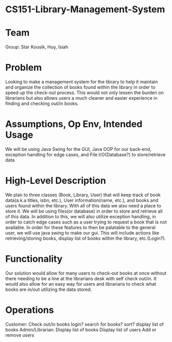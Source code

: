 # CS151-Library-Management-System

# Team
Group: Star
Kousik, Huy, Isiah

# Problem
Looking to make a management system for the library to help it maintain and organize the collection of books found within the library in order to speed up the check-out process. This would not only lessen the burden on librarians but also allows users a much cleaner and easier experience in finding and checking out/in books.

# Assumptions, Op Env, Intended Usage
We will be using Java Swing for the GUI, Java OOP for our back-end, exception handling for edge cases, and File I/O(Database?) to store/retrieve data 

# High-Level Description
We plan to three classes (Book, Library, User) that will keep track of book data(a.k.a titles, isbn, etc.), User information(name, etc.), and books and users found within the library. With all of this data we also need a place to store it. We will be using files(or database) in order to store and retrieve all of this data. In addition to this, we will also utilize exception handling, in order to catch edge cases such as a user trying to request a book that is not available. In order for these features to then be palatable to the general user, we will use java swing to make our gui. This will include actions like retrieving/storing books, display list of books within the library, etc.(Login?).

# Functionality
Our solution would allow for many users to check-out books at once without there needing to be a line at the librarians desk with self check out/in. It would also allow for an easy way for users and librarians to check what books are in/out utilizing the data stored.

# Operations
Customer:
Check out/in books
login?
search for books?
sort?
display list of books
Admin/Librarian:
Display list of books
Display list of users
Add or remove users


